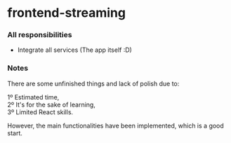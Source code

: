 # frontend-streaming

### All responsibilities
- Integrate all services (The app itself :D)

### Notes

There are some unfinished things and lack of polish due to:

1º Estimated time, <br>
2º It's for the sake of learning, <br>
3º Limited React skills.

However, the main functionalities have been implemented, which is a good start.